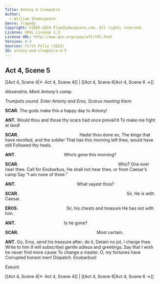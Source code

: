 ```yaml
---
Title: Antony & Cleopatra
Author: 
  - William Shakespeare
Genre: Tragedy
Copyright: ©2005-2024 PlayShakespeare.com. All rights reserved.
License: GFDL License 1.3
License URL: http://www.gnu.org/copyleft/fdl.html
Version: 4.3
Sources: First Folio (1623)
ID: antony-and-cleopatra-4-5
---
```


## Act 4, Scene 5
[[Act 4, Scene 4|← Act 4, Scene 4]] | [[Act 4, Scene 6|Act 4, Scene 6 →]]

*Alexandria. Mark Antony’s camp.*

*Trumpets sound. Enter Antony and Eros, Scarus meeting them.*

**SCAR.**
The gods make this a happy day to Antony!

**ANT.**
Would thou and those thy scars had once prevail’d
To make me fight at land!

**SCAR.**
              Hadst thou done so,
The kings that have revolted, and the soldier
That has this morning left thee, would have still
Followed thy heels.

**ANT.**
           Who’s gone this morning?

**SCAR.**
                       Who?
One ever near thee. Call for Enobarbus,
He shall not hear thee, or from Caesar’s camp
Say “I am none of thine.”

**ANT.**
              What sayest thou?

**SCAR.**
                         Sir,
He is with Caesar.

**EROS.**
           Sir, his chests and treasure
He has not with him.

**ANT.**
           Is he gone?

**SCAR.**
                  Most certain.

**ANT.**
Go, Eros, send his treasure after; do it,
Detain no jot, I charge thee. Write to him
(I will subscribe) gentle *adieus* and greetings;
Say that I wish he never find more cause
To change a master. O, my fortunes have
Corrupted honest men! Dispatch. Enobarbus!

*Exeunt.*

[[Act 4, Scene 4|← Act 4, Scene 4]] | [[Act 4, Scene 6|Act 4, Scene 6 →]]